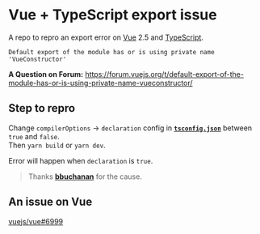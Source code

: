 # Vue + TypeScript export issue

A repo to repro an export error on [Vue](https://vuejs.org/) 2.5 and [TypeScript](https://www.typescriptlang.org/).

```
Default export of the module has or is using private name 'VueConstructor'
```

**A Question on Forum:** https://forum.vuejs.org/t/default-export-of-the-module-has-or-is-using-private-name-vueconstructor/

## Step to repro

Change `compilerOptions` -> `declaration` config in [**`tsconfig.json`**](./tsconfig.json) between `true` and `false`.  
Then `yarn build` or `yarn dev`.

Error will happen when `declaration` is `true`.

> Thanks [**bbuchanan**](https://forum.vuejs.org/u/bbuchanan) for the cause.

## An issue on Vue

[vuejs/vue#6999](https://github.com/vuejs/vue/issues/6999)
